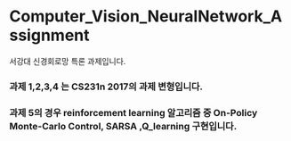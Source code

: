 # Computer_Vision_NeuralNetwork_Assignment
서강대 신경회로망 특론 과제입니다.
### 과제 1,2,3,4 는 CS231n 2017의 과제 변형입니다.
### 과제 5의 경우 reinforcement learning 알고리즘 중 On-Policy Monte-Carlo Control, SARSA ,Q_learning 구현입니다.
